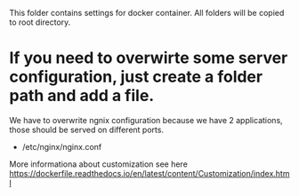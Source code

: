 This folder contains settings for docker container. 
All folders will be copied to root directory.

If you need to overwirte some server configuration, just create a folder path and add a file. 
=========================================== 
We have to overwrite ngnix configuration because we have 2 applications, those should be served on different ports. 
- /etc/nginx/nginx.conf

More informationa about customization see here https://dockerfile.readthedocs.io/en/latest/content/Customization/index.html
